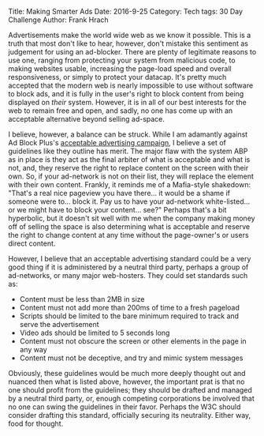 Title: Making Smarter Ads
Date: 2016-9-25
Category: Tech
tags: 30 Day Challenge
Author: Frank Hrach

Advertisements make the world wide web as we know it possible. This is a truth that most don't like to hear,
however, don't mistake this sentiment as judgement for using an ad-blocker. There are plenty of legitimate reasons
to use one, ranging from protecting your system from malicious code, to making websites usable, increasing the
page-load speed and overall responsiveness, or simply to protect your datacap. It's pretty much accepted that the
modern web is nearly impossible to use without software to block ads, and it is fully in the user's right to block
content from being displayed on *their* system. However, it is in all of our best interests for the web to remain
free and open, and sadly, no one has come up with an acceptable alternative beyond selling ad-space.


I believe, however, a balance can be struck. While I am adamantly against Ad Block Plus's
[acceptable advertising campaign](https://adblockplus.org/acceptable-ads#criteria-general), I believe a set of
guidelines like they outline has merit. The major flaw with the system ABP as in place is they act as the final
arbiter of what is acceptable and what is not, and, they reserve the right to replace content on the screen with
their own. So, if your ad-network is not on their list, they will replace the element with their own content.
Frankly, it reminds me of a Mafia-style shakedown: "That's a real nice pageview you have there... it would be a
shame if someone were to... block it. Pay us to have your ad-network white-listed... or we might have to block your
content... see?" Perhaps that's a bit hyperbolic, but it doesn't sit well with me when the company making money
off of selling the space is also determining what is acceptable and reserve the right to change content at any time
without the page-owner's or users direct content.


However, I believe that an acceptable advertising standard could be a very good thing if it is administered by a
neutral third party, perhaps a group of ad-networks, or many major web-hosters. They could set standards such as:

* Content must be less than 2MB in size
* Content must not add more than 200ms of time to a fresh pageload
* Scripts should be limited to the bare minimum required to track and serve the advertisement
* Video ads should be limited to 5 seconds long
* Content must not obscure the screen or other elements in the page in any way
* Content must not be deceptive, and try and mimic system messages


Obviously, these guidelines would be much more deeply thought out and nuanced then what is listed above, however,
the important prat is that no one should profit from the guidelines; they should be drafted and managed by a
neutral third party, or, enough competing corporations be involved that no one can swing the guidelines in their
favor. Perhaps the W3C should consider drafting this standard, officially securing its neutrality. Either way, food
for thought.
